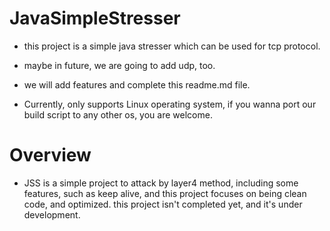 # JavaSimpleStresser

- this project is a simple java stresser which can be used for tcp protocol.
- maybe in future, we are going to add udp, too.

- we will add features and complete this readme.md file.

- Currently, only supports Linux operating system, if you wanna port our build script to any other os, you are welcome.

# Overview
- JSS is a simple project to attack by layer4 method, including some features, such as keep alive, and this project focuses on being clean code, and optimized. this project isn't completed yet, and it's under development.
